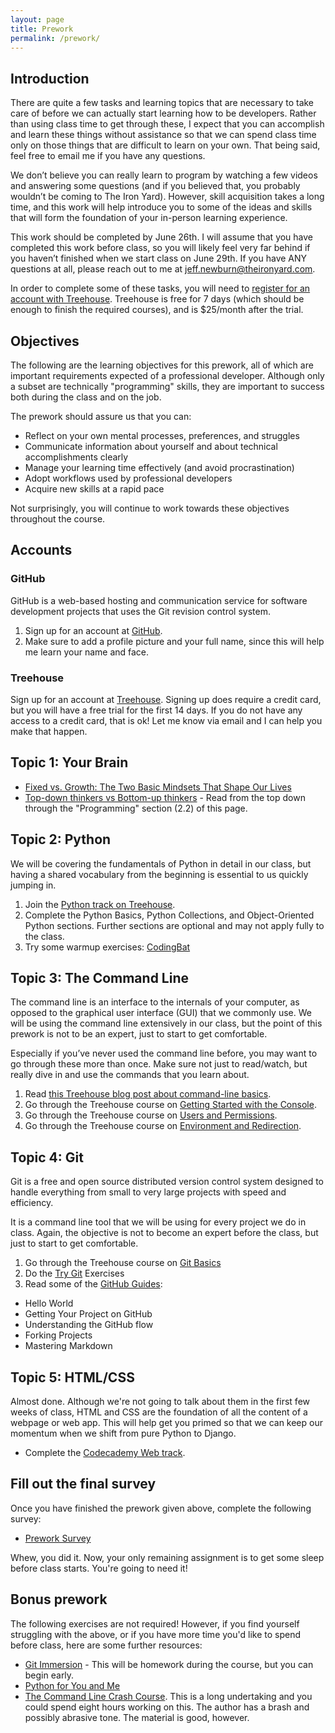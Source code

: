 ```yaml
---
layout: page
title: Prework
permalink: /prework/
---
```


## Introduction

There are quite a few tasks and learning topics that are necessary to take care of before we can actually start learning how to be developers. Rather than using class time to get through these, I expect that you can accomplish and learn these things without assistance so that we can spend class time only on those things that are difficult to learn on your own. That being said, feel free to email me if you have any questions.

We don’t believe you can really learn to program by watching a few videos and answering some questions (and if you believed that, you probably wouldn’t be coming to The Iron Yard). However, skill acquisition takes a long time, and this work will help introduce you to some of the ideas and skills that will form the foundation of your in-person learning experience.

This work should be completed by June 26th. I will assume that you have completed this work before class, so you will likely feel very far behind if you haven’t finished when we start class on June 29th. If you have ANY questions at all, please reach out to me at <jeff.newburn@theironyard.com>.

In order to complete some of these tasks, you will need to [register for an account with Treehouse](http://referrals.trhou.se/omnicron). Treehouse is free for 7 days (which should be enough to finish the required courses), and is $25/month after the trial.

## Objectives

The following are the learning objectives for this prework, all of which are important requirements expected of a professional developer. Although only a subset are technically "programming" skills, they are  important to success both during the class and on the job.

The prework should assure us that you can:

* Reflect on your own mental processes, preferences, and struggles
* Communicate information about yourself and about technical accomplishments clearly
* Manage your learning time effectively (and avoid procrastination)
* Adopt workflows used by professional developers
* Acquire new skills at a rapid pace

Not surprisingly, you will continue to work towards these objectives throughout the course.

## Accounts

### GitHub

GitHub is a web-based hosting and communication service for software development projects that uses the Git revision control system.

1. Sign up for an account at [GitHub](https://github.com/).
2. Make sure to add a profile picture and your full name, since this will help me learn your name and face.

### Treehouse

Sign up for an account at [Treehouse](http://referrals.trhou.se/omnicron). Signing up does require a credit card, but you will have a free trial for the first 14 days. If you do not have any access to a credit card, that is ok! Let me know via email and I can help you make that happen.

## Topic 1: Your Brain

* [Fixed vs. Growth: The Two Basic Mindsets That Shape Our Lives](http://www.brainpickings.org/2014/01/29/carol-dweck-mindset/)
* [Top-down thinkers vs Bottom-up thinkers](http://en.wikipedia.org/wiki/Top-down_and_bottom-up_design) - Read from the top down through the "Programming" section (2.2) of this page.

## Topic 2: Python

We will be covering the fundamentals of Python in detail in our class, but having a shared vocabulary from the beginning is essential to us quickly jumping in.

1. Join the [Python track on Treehouse](http://teamtreehouse.com/tracks/learn-python).
2. Complete the Python Basics, Python Collections, and Object-Oriented Python sections. Further sections are optional and may not apply fully to the class.
3. Try some warmup exercises: [CodingBat](http://codingbat.com/python)

## Topic 3: The Command Line

The command line is an interface to the internals of your computer, as opposed to the graphical user interface (GUI) that we commonly use. We will be using the command line extensively in our class, but the point of this prework is not to be an expert, just to start to get comfortable.

Especially if you’ve never used the command line before, you may want to go through these more than once. Make sure not just to read/watch, but really dive in and use the commands that you learn about.

1. Read [this Treehouse blog post about command-line basics](http://blog.teamtreehouse.com/introduction-to-the-mac-os-x-command-line).
1. Go through the Treehouse course on [Getting Started with the Console](http://teamtreehouse.com/library/console-foundations#getting-started-with-the-console).
1. Go through the Treehouse course on [Users and Permissions](http://teamtreehouse.com/library/console-foundations#users-and-permissions).
1. Go through the Treehouse course on [Environment and Redirection](http://teamtreehouse.com/library/programming/console-foundations#environment-and-redirection).

## Topic 4: Git

Git is a free and open source distributed version control system designed to handle everything from small to very large projects with speed and efficiency.

It is a command line tool that we will be using for every project we do in class. Again, the objective is not to become an expert before the class, but just to start to get comfortable.

1. Go through the Treehouse course on [Git Basics](http://teamtreehouse.com/library/git-basics)
2. Do the [Try Git](https://try.github.io/levels/1/challenges/1) Exercises
3. Read some of the [GitHub Guides](https://guides.github.com/):
  * Hello World
  * Getting Your Project on GitHub
  * Understanding the GitHub flow
  * Forking Projects
  * Mastering Markdown

## Topic 5: HTML/CSS

Almost done.  Although we're not going to talk about them in the first few weeks of class, HTML and CSS are the foundation of all the content of a webpage or web app. This will help get you primed so that we can keep our momentum when we shift from pure Python to Django.

* Complete the [Codecademy Web track](http://www.codecademy.com/en/tracks/web).

## Fill out the final survey

Once you have finished the prework given above, complete the following survey:

* [Prework Survey](http://goo.gl/forms/tuDKQ0Sq9i)

Whew, you did it. Now, your only remaining assignment is to get some sleep before class starts. You're going to need it!

## Bonus prework

The following exercises are not required! However, if you find yourself struggling with the above, or if you have more time you'd like to spend before class, here are some further resources:

- [Git Immersion](http://gitimmersion.com/) - This will be homework during the course, but you can begin early.
- [Python for You and Me](http://pymbook.readthedocs.org/en/py3/)
- [The Command Line Crash Course](http://cli.learncodethehardway.org/book/). This is a long undertaking and you could spend eight hours working on this. The author has a brash and possibly abrasive tone. The material is good, however.
